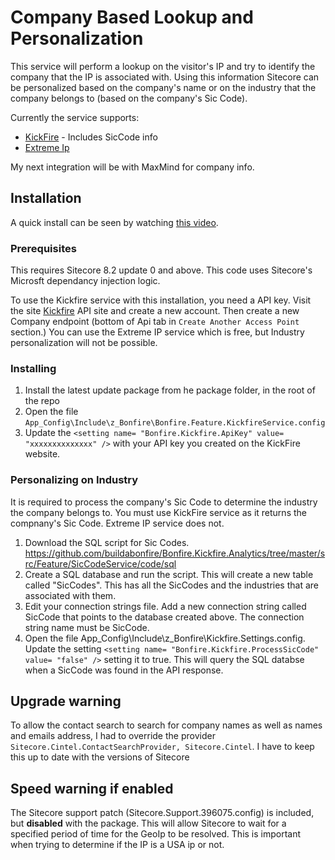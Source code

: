 # Company Based Lookup and Personalization

This service will perform a lookup on the visitor's IP and try to identify the company that the IP is associated with. Using this information Sitecore can be personalized based on the company's name or on the industry that the company belongs to (based on the company's Sic Code).

Currently the service supports:
 * [KickFire](http://kickfire.io/) - Includes SicCode info
 * [Extreme Ip](http://extreme-ip-lookup.com/)

My next integration will be with MaxMind for company info.

## Installation

A quick install can be seen by watching [this video](https://vimeo.com/222762570).

### Prerequisites
This requires Sitecore 8.2 update 0 and above. This code uses Sitecore's Microsft dependancy injection logic.

To use the Kickfire service with this installation, you need a API key. Visit the site [Kickfire](https://www.kickfire.com/services/api) API site and create a new account. Then create a new Company endpoint (bottom of Api tab in `Create Another Access Point` section.) You can use the Extreme IP service which is free, but Industry personalization will not be possible.

### Installing

1. Install the latest update package from he package folder, in the root of the repo
2. Open the file `App_Config\Include\z_Bonfire\Bonfire.Feature.KickfireService.config`
3. Update the `<setting name= "Bonfire.Kickfire.ApiKey" value= "xxxxxxxxxxxxxx" />` with your API key you created on the KickFire website. 

### Personalizing on Industry
It is required to process the company's Sic Code to determine the industry the company belongs to. You must use KickFire service as it returns the compnany's Sic Code. Extreme IP service does not.

1. Download the SQL script for Sic Codes. https://github.com/buildabonfire/Bonfire.Kickfire.Analytics/tree/master/src/Feature/SicCodeService/code/sql
2. Create a SQL database and run the script. This will create a new table called "SicCodes". This has all the SicCodes and the industries that are associated with them.
3. Edit your connection strings file. Add a new connection string called SicCode that points to the database created above. The connection string name must be SicCode.
4. Open the file App_Config\Include\z_Bonfire\Kickfire.Settings.config. Update the setting `<setting name= "Bonfire.Kickfire.ProcessSicCode" value= "false" />` setting it to true. This will query the SQL databse when a SicCode was found in the API response.

## Upgrade warning
To allow the contact search to search for company names as well as names and emails address, I had to override the provider `Sitecore.Cintel.ContactSearchProvider, Sitecore.Cintel`. I have to keep this up to date with the versions of Sitecore

## Speed warning if enabled
The Sitecore support patch (Sitecore.Support.396075.config) is included, but **disabled** with the package. This will allow Sitecore to wait for a specified period of time for the GeoIp to be resolved. This is important when trying to determine if the IP is a USA ip or not.

